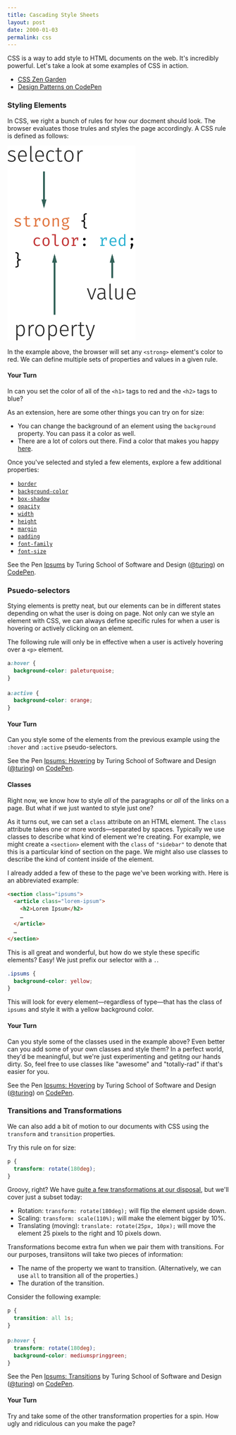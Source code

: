 ```yaml
---
title: Cascading Style Sheets
layout: post
date: 2000-01-03
permalink: css
---
```


CSS is a way to add style to HTML documents on the web. It's incredibly powerful. Let's take a look at some examples of CSS in action.

- [CSS Zen Garden](http://www.csszengarden.com)
- [Design Patterns on CodePen](http://codepen.io/patterns/)

### Styling Elements

In CSS, we right a bunch of rules for how our docment should look. The browser evaluates those trules and styles the page accordingly. A CSS rule is defined as follows:

![Anatomy of a CSS Selector](/images/css-rule.png)

In the example above, the browser will set any `<strong>` element's color to red. We can define multiple sets of properties and values in a given rule.

#### Your Turn

In can you set the color of all of the `<h1>` tags to red and the `<h2>` tags to blue?

As an extension, here are some other things you can try on for size:

- You can change the background of an element using the `background` property. You can pass it a color as well.
- There are a lot of colors out there. Find a color that makes you happy [here](http://colours.neilorangepeel.com).

Once you've selected and styled a few elements, explore a few additional properties:

- [`border`](https://developer.mozilla.org/en-US/docs/Web/CSS/border)
- [`background-color`](https://developer.mozilla.org/en-US/docs/Web/CSS/background-color)
- [`box-shadow`](https://developer.mozilla.org/en-US/docs/Web/CSS/box-shadow)
- [`opacity`](https://developer.mozilla.org/en-US/docs/Web/CSS/opacity)
- [`width`](https://developer.mozilla.org/en-US/docs/Web/CSS/width)
- [`height`](https://developer.mozilla.org/en-US/docs/Web/CSS/height)
- [`margin`](https://developer.mozilla.org/en-US/docs/Web/CSS/margin)
- [`padding`](https://developer.mozilla.org/en-US/docs/Web/CSS/padding)
- [`font-family`](https://developer.mozilla.org/en-US/docs/Web/CSS/font-family)
- [`font-size`](https://developer.mozilla.org/en-US/docs/Web/CSS/font-size)

<p data-height="300" data-theme-id="23788" data-slug-hash="gMaVam" data-default-tab="html,css,result" data-user="turing" data-embed-version="2" class="codepen">See the Pen <a href="http://codepen.io/team/turing/pen/gMaVam/">Ipsums</a> by Turing School of Software and Design (<a href="http://codepen.io/turing">@turing</a>) on <a href="http://codepen.io">CodePen</a>.</p>

### Psuedo-selectors

Stying elements is pretty neat, but our elements can be in different states depending on what the user is doing on page. Not only can we style an element with CSS, we can always define specific rules for when a user is hovering or actively clicking on an element.

The following rule will only be in effective when a user is actively hovering over a `<p>` element.

```css
a:hover {
  background-color: paleturquoise;
}

a:active {
  background-color: orange;
}
```

#### Your Turn

Can you style some of the elements from the previous example using the `:hover` and `:active` pseudo-selectors.

<p data-height="300" data-theme-id="23788" data-slug-hash="RRWXVp" data-default-tab="html,result" data-user="turing" data-embed-version="2" data-editable="true" class="codepen">See the Pen <a href="http://codepen.io/team/turing/pen/RRWXVp/">Ipsums: Hovering</a> by Turing School of Software and Design (<a href="http://codepen.io/turing">@turing</a>) on <a href="http://codepen.io">CodePen</a>.</p>

#### Classes

Right now, we know how to style _all_ of the paragraphs or _all_ of the links on a page. But what if we just wanted to style just one?

As it turns out, we can set a `class` attribute on an HTML element. The `class` attribute takes one or more words—separated by spaces. Typically we use classes to describe what kind of element we're creating. For example, we might create a `<section>` element with the `class` of `"sidebar"` to denote that this is a particular kind of section on the page. We might also use classes to describe the kind of content inside of the element.

I already added a few of these to the page we've been working with. Here is an abbreviated example:

```html
<section class="ipsums">
  <article class="lorem-ipsum">
    <h2>Lorem Ipsum</h2>
    …
  </article>
  …
</section>
```

This is all great and wonderful, but how do we style these specific elements? Easy! We just prefix our selector with a `.`.

```css
.ipsums {
  background-color: yellow;
}
```

This will look for every element—regardless of type—that has the class of `ipsums` and style it with a yellow background color.

#### Your Turn

Can you style some of the classes used in the example above? Even better can you add some of your own classes and style them? In a perfect world, they'd be meaningful, but we're just experimenting and getitng our hands dirty. So, feel free to use classes like "awesome" and "totally-rad" if that's easier for you.

<p data-height="300" data-theme-id="23788" data-slug-hash="RRWXVp" data-default-tab="html,result" data-user="turing" data-embed-version="2" data-editable="true" class="codepen">See the Pen <a href="http://codepen.io/team/turing/pen/RRWXVp/">Ipsums: Hovering</a> by Turing School of Software and Design (<a href="http://codepen.io/turing">@turing</a>) on <a href="http://codepen.io">CodePen</a>.</p>

### Transitions and Transformations

We can also add a bit of motion to our documents with CSS using the `transform` and `transition` properties.

Try this rule on for size:

```css
p {
  transform: rotate(180deg);
}
```

Groovy, right? We have [quite a few transformations at our disposal](https://developer.mozilla.org/en-US/docs/Web/CSS/transform), but we'll cover just a subset today:

- Rotation: `transform: rotate(180deg);` will flip the element upside down.
- Scaling: `transform: scale(110%);` will make the element bigger by 10%.
- Translating (moving): `translate: rotate(25px, 10px);` will move the element 25 pixels to the right and 10 pixels down.

Transformations become extra fun when we pair them with transitions. For our purposes, transiitons will take two pieces of information:

- The name of the property we want to transition. (Alternatively, we can use `all` to transition all of the properties.)
- The duration of the transition.

Consider the following example:

```css
p {
  transition: all 1s;
}

p:hover {
  transform: rotate(180deg);
  background-color: mediumspringgreen;
}
```

<p data-height="300" data-theme-id="23788" data-slug-hash="ezpqbY" data-default-tab="css,result" data-user="turing" data-embed-version="2" data-editable="true" class="codepen">See the Pen <a href="http://codepen.io/team/turing/pen/ezpqbY/">Ipsums: Transitions</a> by Turing School of Software and Design (<a href="http://codepen.io/turing">@turing</a>) on <a href="http://codepen.io">CodePen</a>.</p>

#### Your Turn

Try and take some of the other transformation properties for a spin. How ugly and ridiculous can you make the page?
